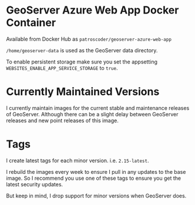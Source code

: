 # GeoServer Azure Web App Docker Container

Available from Docker Hub as `patroscoder/geoserver-azure-web-app`

`/home/geoserver-data` is used as the GeoServer data directory.

To enable persistent storage make sure you set the appsetting `WEBSITES_ENABLE_APP_SERVICE_STORAGE` to `true`.

# Currently Maintained Versions

I currently maintain images for the current stable and maintenance releases of
GeoServer. Although there can be a slight delay between GeoServer releases and
new point releases of this image.

# Tags

I create latest tags for each minor version. i.e. `2.15-latest`.

I rebuild the images every week to ensure I pull in any updates to the base
image. So I recommend you use one of these tags to ensure you get the latest
security updates.

But keep in mind, I drop support for minor versions when GeoServer does.
